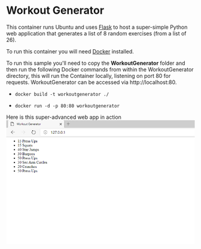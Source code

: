 # Workout Generator #

This container runs Ubuntu and uses [Flask](https://flask.palletsprojects.com/en/1.1.x/) to host a super-simple Python web application that generates a list of 8 random exercises (from a list of 26).

To run this container you will need [Docker](https://www.docker.com/) installed.

To run this sample you'll need to copy the **WorkoutGenerator** folder and then run the following Docker commands from within the WorkoutGenerator directory, this will run the Container locally, listening on port 80 for requests. WorkoutGenerator can be accessed via http://localhost:80.

- `docker build -t workoutgenerator ./`

- `docker run -d -p 80:80 workoutgenerator`

Here is this super-advanced web app in action
![Workout Generator in Action!](https://raw.githubusercontent.com/brendankarl/Containers/master/WorkoutGenerator/WorkoutGenerator.png)